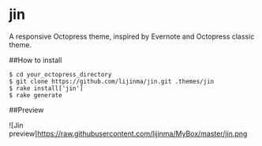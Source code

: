jin
===

A responsive Octopress theme, inspired by Evernote and Octopress classic theme.

##How to install

```
$ cd your_octopress_directory
$ git clone https://github.com/lijinma/jin.git .themes/jin
$ rake install['jin']
$ rake generate
```

##Preview

[]( http://www.lijinma.com)

![Jin preview]https://raw.githubusercontent.com/lijinma/MyBox/master/jin.png
